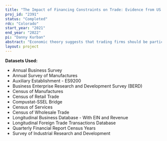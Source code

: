 ```yaml
---
title: "The Impact of Financing Constraints on Trade: Evidence from US Firm-Level Data"
proj_id: "2391"
status: "Completed"
rdc: "Colorado"
start_year: "2021"
end_year: "2022"
pi: "Danny Kurban"
abstract: "Economic theory suggests that trading firms should be particularly dependent on external and internal financing due to issues such as long shipment lags, currency and regulatory risks, and high initial fixed costs to set up a distribution network abroad. This implies that firms with tighter credit constraints should be significantly less likely to export to a given destination (extensive margin) and have significantly lower export shares (intensive margin) than comparable, but financially unconstrained, firms. However, existing strategies fail to document how financial constraints determine trade shares because they lack firm-level microdata. By making use of linked Economic Census, Quarterly Financial Report, LFTTD, and Compustat data, we can more directly measure firm-level constraints and determine how biased standard techniques for assessing this relationship at the industry-level have been. Results will better characterize the true contribution of financing constraints on trade shares in the US economy.  "
layout: project
---
```


**Datasets Used:**

  - Annual Business Survey 
  - Annual Survey of Manufactures 
  - Auxiliary Establishment - ES9200 
  - Business Enterprise Research and Development Survey (BERD) 
  - Census of Manufactures 
  - Census of Retail Trade 
  - Compustat-SSEL Bridge 
  - Census of Services 
  - Census of Wholesale Trade 
  - Longitudinal Business Database - With EIN and Revenue 
  - Longitudinal Foreign Trade Transactions Database 
  - Quarterly Financial Report Census Years 
  - Survey of Industrial Research and Development 

